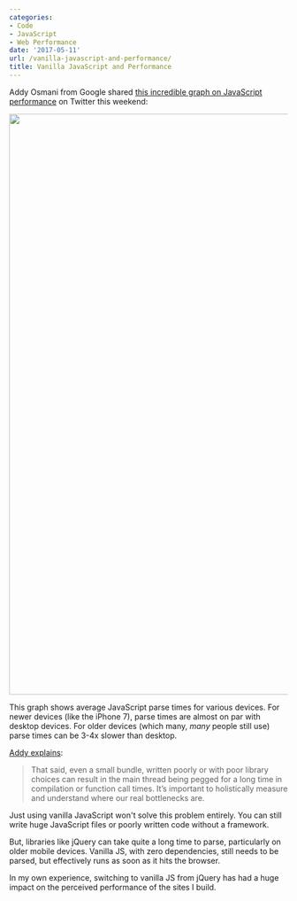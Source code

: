 ```yaml
---
categories:
- Code
- JavaScript
- Web Performance
date: '2017-05-11'
url: /vanilla-javascript-and-performance/
title: Vanilla JavaScript and Performance
---
```


Addy Osmani from Google shared <a href="https://twitter.com/addyosmani/status/861166051517620225">this incredible graph on JavaScript performance</a> on Twitter this weekend:

<img src="https://gomakethings.com/wp-content/uploads/2017/05/js-performance.jpg" alt="" width="1600" height="1049" class="aligncenter size-full wp-image-12108" />

This graph shows average JavaScript parse times for various devices. For newer devices (like the iPhone 7), parse times are almost on par with desktop devices. For older devices (which many, <em>many</em> people still use) parse times can be 3-4x slower than desktop.

<a href="https://medium.com/reloading/javascript-start-up-performance-69200f43b201">Addy explains</a>:

<blockquote>
  That said, even a small bundle, written poorly or with poor library choices can result in the main thread being pegged for a long time in compilation or function call times. It’s important to holistically measure and understand where our real bottlenecks are.
</blockquote>

Just using vanilla JavaScript won't solve this problem entirely. You can still write huge JavaScript files or poorly written code without a framework.

But, libraries like jQuery can take quite a long time to parse, particularly on older mobile devices. Vanilla JS, with zero dependencies, still needs to be parsed, but effectively runs as soon as it hits the browser.

In my own experience, switching to vanilla JS from jQuery has had a huge impact on the perceived performance of the sites I build.